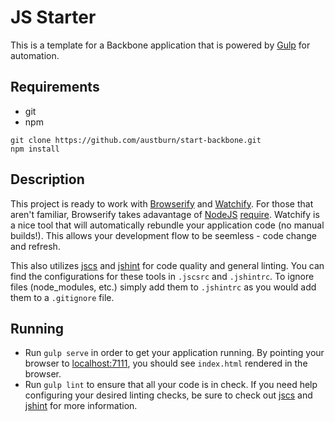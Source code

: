 # JS Starter
This is a template for a Backbone application that is powered by [Gulp](http://gulpjs.com/) for automation.
## Requirements
* git
* npm

```
git clone https://github.com/austburn/start-backbone.git
npm install
```
## Description
This project is ready to work with [Browserify](http://browserify.org/) and [Watchify](https://github.com/substack/watchify
). For those that aren't familiar, Browserify takes adavantage of [NodeJS](nodejs.org) [require](http://nodejs.org/api/modules.html#modules_module_require_id). Watchify is a nice tool that will automatically rebundle your application code (no manual builds!). This allows your development flow to be seemless - code change and refresh.

This also utilizes [jscs](https://github.com/jscs-dev/node-jscs) and [jshint](www.jshint.com) for code quality and general linting. You can find the configurations for these tools in ```.jscsrc``` and ```.jshintrc```. To ignore files (node_modules, etc.) simply add them to ```.jshintrc``` as you would add them to a ```.gitignore``` file.
## Running
* Run ```gulp serve``` in order to get your application running. By pointing your browser to [localhost:7111](localhost:7111), you should see ```index.html``` rendered in the browser.
* Run ```gulp lint``` to ensure that all your code is in check. If you need help configuring your desired linting checks, be sure to check out [jscs](https://github.com/jscs-dev/node-jscs) and [jshint](www.jshint.com) for more information.
